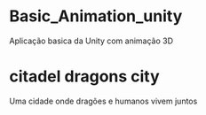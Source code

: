 # Basic_Animation_unity
 Aplicação basica da Unity com animação 3D
# citadel dragons city
Uma cidade onde dragões e humanos vivem juntos
